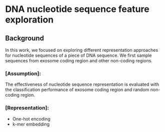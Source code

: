 # DNA nucleotide sequence feature exploration

## Background
In this work, we focused on exploring different representation approaches
for nucleotide sequences of a piece of DNA sequence.
We first sample sequences from exosome coding region and other non-coding
regions. 

### [Assumption]: 
The effectiveness of nucleotide sequence representation is evaluated
with the classification performance of exosome coding region and random non-coding region.

### [Representation]:
* One-hot encoding
* k-mer embedding





